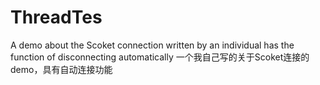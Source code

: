 # ThreadTes
A demo about the Scoket connection written by an individual has the function of disconnecting automatically
一个我自己写的关于Scoket连接的demo，具有自动连接功能
